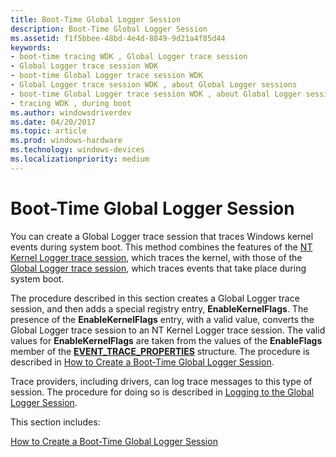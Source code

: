 ```yaml
---
title: Boot-Time Global Logger Session
description: Boot-Time Global Logger Session
ms.assetid: f1f5bbee-48bd-4e4d-8849-9d21a4f85d44
keywords:
- boot-time tracing WDK , Global Logger trace session
- Global Logger trace session WDK
- boot-time Global Logger trace session WDK
- Global Logger trace session WDK , about Global Logger sessions
- boot-time Global Logger trace session WDK , about Global Logger sessions
- tracing WDK , during boot
ms.author: windowsdriverdev
ms.date: 04/20/2017
ms.topic: article
ms.prod: windows-hardware
ms.technology: windows-devices
ms.localizationpriority: medium
---
```


# Boot-Time Global Logger Session


You can create a Global Logger trace session that traces Windows kernel events during system boot. This method combines the features of the [NT Kernel Logger trace session](nt-kernel-logger-trace-session.md), which traces the kernel, with those of the [Global Logger trace session](global-logger-trace-session.md), which traces events that take place during system boot.

The procedure described in this section creates a Global Logger trace session, and then adds a special registry entry, **EnableKernelFlags**. The presence of the **EnableKernelFlags** entry, with a valid value, converts the Global Logger trace session to an NT Kernel Logger trace session. The valid values for **EnableKernelFlags** are taken from the values of the **EnableFlags** member of the [**EVENT\_TRACE\_PROPERTIES**](https://msdn.microsoft.com/library/windows/desktop/aa363784) structure. The procedure is described in [How to Create a Boot-Time Global Logger Session](how-to-create-a-boot-time-global-logger-session.md).

Trace providers, including drivers, can log trace messages to this type of session. The procedure for doing so is described in [Logging to the Global Logger Session](logging-to-the-global-logger-session.md).

This section includes:

[How to Create a Boot-Time Global Logger Session](how-to-create-a-boot-time-global-logger-session.md)

 

 





